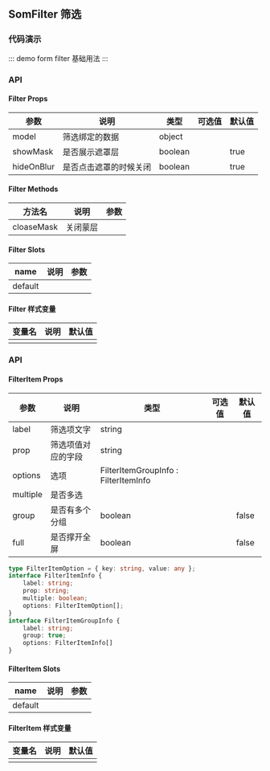 ## SomFilter 筛选

### 代码演示

::: demo form filter
基础用法
:::

### API

#### Filter Props
| 参数       | 说明                   | 类型    | 可选值 | 默认值 |
| ---------- | ---------------------- | ------- | ------ | ------ |
| model      | 筛选绑定的数据         | object  |        |        |
| showMask   | 是否展示遮罩层         | boolean |        | true   |
| hideOnBlur | 是否点击遮罩的时候关闭 | boolean |        | true   |


#### Filter Methods
| 方法名     | 说明     | 参数 |
| ---------- | -------- | ---- |
| cloaseMask | 关闭蒙层 |      |


#### Filter Slots
| name    | 说明 | 参数 |
| ------- | ---- | ---- |
| default |      |      |


#### Filter 样式变量
| 变量名 | 说明 | 默认值 |
| ------ | ---- | ------ |
|        |      |        |

### API

#### FilterItem Props
| 参数     | 说明               | 类型                                 | 可选值 | 默认值 |
| -------- | ------------------ | ------------------------------------ | ------ | ------ |
| label    | 筛选项文字         | string                               |        |        |
| prop     | 筛选项值对应的字段 | string                               |        |        |
| options  | 选项               | FilterItemGroupInfo : FilterItemInfo |        |        |
| multiple | 是否多选           |                                      |        |        |
| group    | 是否有多个分组     | boolean                              |        | false  |
| full     | 是否撑开全屏       | boolean                              |        | false  |
```ts
type FilterItemOption = { key: string, value: any };
interface FilterItemInfo {
    label: string;
    prop: string;
    multiple: boolean;
    options: FilterItemOption[];
}
interface FilterItemGroupInfo {
    label: string;
    group: true;
    options: FilterItemInfo[]
}
```


#### FilterItem Slots
| name    | 说明 | 参数 |
| ------- | ---- | ---- |
| default |      |      |


#### FilterItem 样式变量
| 变量名 | 说明 | 默认值 |
| ------ | ---- | ------ |
|        |      |        |